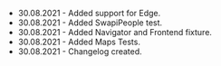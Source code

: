 
* 30.08.2021 - Added support for Edge.
* 30.08.2021 - Added SwapiPeople test.
* 30.08.2021 - Added Navigator and Frontend fixture.
* 30.08.2021 - Added Maps Tests.
* 30.08.2021 - Changelog created.